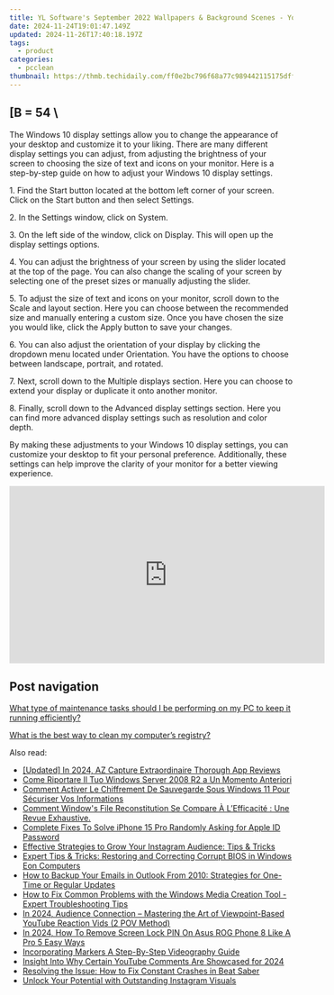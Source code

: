 ```yaml
---
title: YL Software's September 2022 Wallpapers & Background Scenes - Your Premium Digital Décor
date: 2024-11-24T19:01:47.149Z
updated: 2024-11-26T17:40:18.197Z
tags:
  - product
categories:
  - pcclean
thumbnail: https://thmb.techidaily.com/ff0e2bc796f68a77c989442115175dff38598efbd629d2e9e9c88ebc255585bb.jpg
---
```


## \[B = 54 \

The Windows 10 display settings allow you to change the appearance of your desktop and customize it to your liking. There are many different display settings you can adjust, from adjusting the brightness of your screen to choosing the size of text and icons on your monitor. Here is a step-by-step guide on how to adjust your Windows 10 display settings. 

1\. Find the Start button located at the bottom left corner of your screen. Click on the Start button and then select Settings.

2\. In the Settings window, click on System.

3\. On the left side of the window, click on Display. This will open up the display settings options. 

4\. You can adjust the brightness of your screen by using the slider located at the top of the page. You can also change the scaling of your screen by selecting one of the preset sizes or manually adjusting the slider.

5\. To adjust the size of text and icons on your monitor, scroll down to the Scale and layout section. Here you can choose between the recommended size and manually entering a custom size. Once you have chosen the size you would like, click the Apply button to save your changes.

6\. You can also adjust the orientation of your display by clicking the dropdown menu located under Orientation. You have the options to choose between landscape, portrait, and rotated.

7\. Next, scroll down to the Multiple displays section. Here you can choose to extend your display or duplicate it onto another monitor.

8\. Finally, scroll down to the Advanced display settings section. Here you can find more advanced display settings such as resolution and color depth. 

By making these adjustments to your Windows 10 display settings, you can customize your desktop to fit your personal preference. Additionally, these settings can help improve the clarity of your monitor for a better viewing experience.

<!-- affiliate ads begin -->
<iframe width="560" height="315" src="https://www.youtube.com/embed/DxUX4R6Cf7c?si=prHevNQJivSkIfUt&autoplay=1" title="YouTube video player" frameborder="0" allow="accelerometer; autoplay; clipboard-write; encrypted-media; gyroscope; picture-in-picture; web-share" referrerpolicy="strict-origin-when-cross-origin" allowfullscreen></iframe>
<!-- affiliate ads end -->

## Post navigation

[What type of maintenance tasks should I be performing on my PC to keep it running efficiently?](https://tools.techidaily.com/pcclean/products/)

[What is the best way to clean my computer’s registry?](https://tools.techidaily.com/pcclean/products/)

<ins class="adsbygoogle"
     style="display:block"
     data-ad-format="autorelaxed"
     data-ad-client="ca-pub-7571918770474297"
     data-ad-slot="1223367746"></ins>

<ins class="adsbygoogle"
     style="display:block"
     data-ad-client="ca-pub-7571918770474297"
     data-ad-slot="8358498916"
     data-ad-format="auto"
     data-full-width-responsive="true"></ins>

<span class="atpl-alsoreadstyle">Also read:</span>
<div><ul>
<li><a href="https://visual-screen-recording.techidaily.com/updated-in-2024-az-capture-extraordinaire-thorough-app-reviews/"><u>[Updated] In 2024, AZ Capture Extraordinaire Thorough App Reviews</u></a></li>
<li><a href="https://discover-able.techidaily.com/come-riportare-il-tuo-windows-server-2008-r2-a-un-momento-anteriori/"><u>Come Riportare Il Tuo Windows Server 2008 R2 a Un Momento Anteriori</u></a></li>
<li><a href="https://discover-able.techidaily.com/comment-activer-le-chiffrement-de-sauvegarde-sous-windows-11-pour-securiser-vos-informations/"><u>Comment Activer Le Chiffrement De Sauvegarde Sous Windows 11 Pour Sécuriser Vos Informations</u></a></li>
<li><a href="https://discover-able.techidaily.com/comment-windows-file-reconstitution-se-compare-a-lefficacite-une-revue-exhaustive/"><u>Comment Window's File Reconstitution Se Compare À L’Efficacité : Une Revue Exhaustive.</u></a></li>
<li><a href="https://ios-unlock.techidaily.com/complete-fixes-to-solve-iphone-15-pro-randomly-asking-for-apple-id-password-by-drfone-ios/"><u>Complete Fixes To Solve iPhone 15 Pro Randomly Asking for Apple ID Password</u></a></li>
<li><a href="https://tech-recovery.techidaily.com/effective-strategies-to-grow-your-instagram-audience-tips-and-tricks/"><u>Effective Strategies to Grow Your Instagram Audience: Tips & Tricks</u></a></li>
<li><a href="https://discover-able.techidaily.com/expert-tips-and-tricks-restoring-and-correcting-corrupt-bios-in-windows-eon-computers/"><u>Expert Tips & Tricks: Restoring and Correcting Corrupt BIOS in Windows Eon Computers</u></a></li>
<li><a href="https://discover-able.techidaily.com/how-to-backup-your-emails-in-outlook-from-2010-strategies-for-one-time-or-regular-updates/"><u>How to Backup Your Emails in Outlook From 2010: Strategies for One-Time or Regular Updates</u></a></li>
<li><a href="https://discover-able.techidaily.com/how-to-fix-common-problems-with-the-windows-media-creation-tool-expert-troubleshooting-tips/"><u>How to Fix Common Problems with the Windows Media Creation Tool - Expert Troubleshooting Tips</u></a></li>
<li><a href="https://youtube-data.techidaily.com/24-audience-connection-mastering-the-art-of-viewpoint-based-youtube-reaction-vids-2-pov-method/"><u>In 2024, Audience Connection – Mastering the Art of Viewpoint-Based YouTube Reaction Vids (2 POV Method)</u></a></li>
<li><a href="https://android-unlock.techidaily.com/in-2024-how-to-remove-screen-lock-pin-on-asus-rog-phone-8-like-a-pro-5-easy-ways-by-drfone-android/"><u>In 2024, How To Remove Screen Lock PIN On Asus ROG Phone 8 Like A Pro 5 Easy Ways</u></a></li>
<li><a href="https://video-capture.techidaily.com/incorporating-markers-a-step-by-step-videography-guide/"><u>Incorporating Markers A Step-By-Step Videography Guide</u></a></li>
<li><a href="https://youtube-tips.techidaily.com/ht-into-why-certain-youtube-comments-are-showcased-for-2024/"><u>Insight Into Why Certain YouTube Comments Are Showcased for 2024</u></a></li>
<li><a href="https://win-answers.techidaily.com/resolving-the-issue-how-to-fix-constant-crashes-in-beat-saber/"><u>Resolving the Issue: How to Fix Constant Crashes in Beat Saber</u></a></li>
<li><a href="https://instagram-videos.techidaily.com/unlock-your-potential-with-outstanding-instagram-visuals/"><u>Unlock Your Potential with Outstanding Instagram Visuals</u></a></li>
</ul></div>

